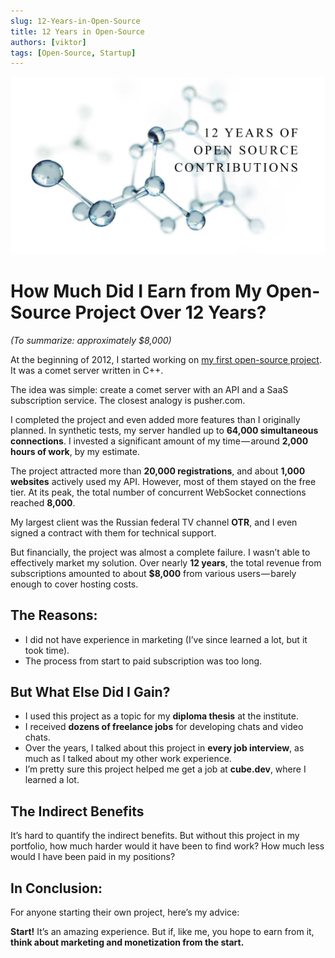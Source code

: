 ```yaml
---
slug: 12-Years-in-Open-Source
title: 12 Years in Open-Source
authors: [viktor]
tags: [Open-Source, Startup]
---
```


![logo](logo.webp)

# How Much Did I Earn from My Open-Source Project Over 12 Years?

_(To summarize: approximately $8,000)_

At the beginning of 2012, I started working on [my first open-source project](https://github.com/CppComet/comet-server). It was a comet server written in C++.

The idea was simple: create a comet server with an API and a SaaS subscription service. The closest analogy is pusher.com.

I completed the project and even added more features than I originally planned. In synthetic tests, my server handled up to **64,000 simultaneous connections**. I invested a significant amount of my time — around **2,000 hours of work**, by my estimate.

The project attracted more than **20,000 registrations**, and about **1,000 websites** actively used my API. However, most of them stayed on the free tier. At its peak, the total number of concurrent WebSocket connections reached **8,000**.

My largest client was the Russian federal TV channel **OTR**, and I even signed a contract with them for technical support.

But financially, the project was almost a complete failure. I wasn’t able to effectively market my solution. Over nearly **12 years**, the total revenue from subscriptions amounted to about **$8,000** from various users — barely enough to cover hosting costs.

## The Reasons:

- I did not have experience in marketing (I’ve since learned a lot, but it took time).
- The process from start to paid subscription was too long.

## But What Else Did I Gain?

- I used this project as a topic for my **diploma thesis** at the institute.
- I received **dozens of freelance jobs** for developing chats and video chats.
- Over the years, I talked about this project in **every job interview**, as much as I talked about my other work experience.
- I’m pretty sure this project helped me get a job at **cube.dev**, where I learned a lot.

## The Indirect Benefits

It’s hard to quantify the indirect benefits. But without this project in my portfolio, how much harder would it have been to find work? How much less would I have been paid in my positions?

## In Conclusion:

For anyone starting their own project, here’s my advice:

**Start!** It’s an amazing experience. But if, like me, you hope to earn from it, **think about marketing and monetization from the start.**
